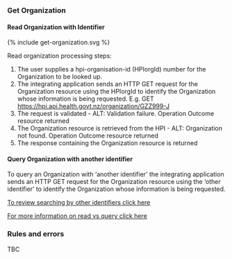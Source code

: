 

### Get Organization

#### Read Organization with Identifier

<div>
{% include get-organization.svg %}
</div>

Read organization processing steps:
1. The user supplies a hpi-organisation-id (HPIorgId) number for the Organization to be looked up.
2. The integrating application sends an HTTP GET request for the Organization resource using the HPIorgId to identify the Organization whose information is being requested. E.g. GET https://hpi.api.health.govt.nz/organization/GZZ999-J
3. The request is validated - ALT: Validation failure. Operation Outcome resource returned
4. The Organization resource is retrieved from the HPI - ALT: Organization not found. Operation Outcome resource returned
5. The response containing the Organization resource is returned

#### Query Organization with another identifier

To query an Organization with ‘another identifier' the integrating application sends an HTTP GET request for the Organization resource using the ‘other identifier’ to identify the Organization whose information is being requested.

[To review searching by other identifiers click here](/searchOrganisation.html#other-search-criteria)

[For more information on read vs query click here](/general.html#read-resource-by-id)

### Rules and errors
TBC
